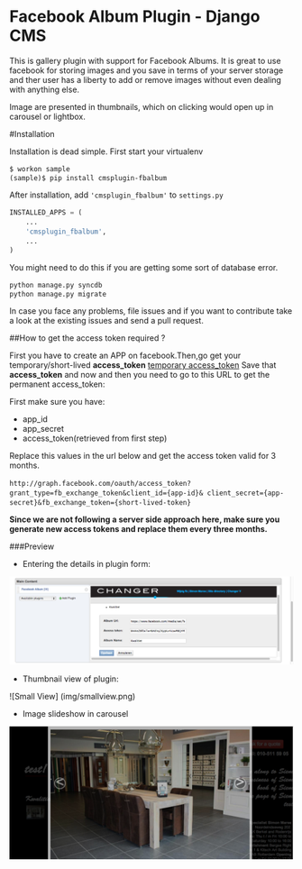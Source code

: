 # Facebook Album Plugin - Django CMS

This is gallery plugin with support for Facebook Albums. It is great to use facebook for storing images and you save in terms of your server storage and ther user has a liberty to add or remove images without even dealing with anything else.

Image are presented in thumbnails, which on clicking would open up in carousel or lightbox.

#Installation

Installation is dead simple. First start your virtualenv

    $ workon sample
    (sample)$ pip install cmsplugin-fbalbum

After installation, add `'cmsplugin_fbalbum'` to `settings.py`

```python
INSTALLED_APPS = (
    ...
    'cmsplugin_fbalbum',
    ...
)
```

You might need to do this if you are getting some sort of database error.

    python manage.py syncdb
    python manage.py migrate

In case you face any problems, file issues and if you want to contribute take a look at 
the existing issues and send a pull request.

##How to get the access token required ?

First you have to  create an APP on facebook.Then,go get your temporary/short-lived **access_token** [temporary access_token](https://developers.facebook.com/tools/access_token/) 
Save that **access_token** and now and then you need to go to this URL to get the permanent access_token:

First make sure you have:

- app_id
- app_secret
- access_token(retrieved from first step)

Replace this values in the url below and get the access token valid for 3 months.

`http://graph.facebook.com/oauth/access_token?grant_type=fb_exchange_token&client_id={app-id}&
client_secret={app-secret}&fb_exchange_token={short-lived-token} `

**Since we are not following a server side approach here, make sure you generate
new access tokens and replace them every three months.**


###Preview

- Entering the details in plugin form:

![Admin Page](img/admin.png)

- Thumbnail view of plugin:

![Small View] (img/smallview.png)

- Image slideshow in carousel

![Carousel](img/bigview.png)
